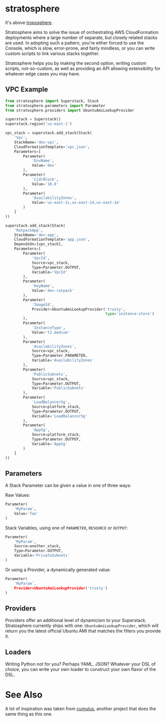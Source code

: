 # stratosphere

It's above [troposphere](https://github.com/cloudtools/troposphere).

Stratosphere aims to solve the issue of orchestrating AWS CloudFormation
deployments where a large number of separate, but closely related stacks are
used. In adopting such a pattern, you're either forced to use the Console,
which is slow, error-prone, and fairly mindless, or you can write custom
scripts to link various stacks together.

Stratosphere helps you by making the second option, writing custom scripts,
not-so-custom, as well as providing an API allowing extensibility for whatever
edge cases you may have.

## VPC Example

```python
from stratosphere import Superstack, Stack
from stratosphere.parameters import Parameter
from stratosphere.providers import UbuntuAmiLookupProvider

superstack = Superstack()
superstack.region('us-east-1')

vpc_stack = superstack.add_stack(Stack(
    'Vpc',
    StackName='dev-vpc',
    CloudFormationTemplate='vpc.json',
    Parameters=[
        Parameter(
            'EnvName',
            Value='dev'
        ),
        Parameter(
            'CidrBlock',
            Value='10.0'
        ),
        Parameter(
            'AvailabilityZones',
            Value='us-east-1c,us-east-1d,us-east-1e'
        )
    ]
))

superstack.add_stack(Stack(
    'RatpackApp',
    StackName='dev-app',
    CloudFormationTemplate='app.json',
    DependsOn=[vpc_stack],
    Parameters=[
        Parameter(
            'VpcId',
            Source=vpc_stack,
            Type=Parameter.OUTPUT,
            Variable='VpcId'
        ),
        Parameter(
            'KeyName',
            Value='dev-ratpack'
        ),
        Parameter(
            'ImageId',
            Provider=UbuntuAmiLookupProvider('trusty',
                                             type='instance-store')
        ),
        Parameter(
            'InstanceType',
            Value='t2.medium'
        ),
        Parameter(
            'AvailabilityZones',
            Source=vpc_stack,
            Type=Parameter.PARAMETER,
            Variable='AvailabilityZones'
        ),
        Parameter(
            'PublicSubnets',
            Source=vpc_stack,
            Type=Parameter.OUTPUT,
            Variable='PublicSubnets'
        ),
        Parameter(
            'LoadBalancerSg',
            Source=platform_stack,
            Type=Parameter.OUTPUT,
            Variable='LoadBalancerSg'
        ),
        Parameter(
            'AppSg',
            Source=platform_stack,
            Type=Parameter.OUTPUT,
            Variable='AppSg'
        )
    ]
))
```

## Parameters

A Stack Parameter can be given a value in one of three ways:

Raw Values:
```python
Parameter(
    'MyParam',
    Value='foo'
)
```

Stack Variables, using one of `PARAMETER`, `RESOURCE` or `OUTPUT`:
```python
Parameter(
    'MyParam',
    Source=another_stack,
    Type=Parameter.OUTPUT,
    Variable='PrivateSubnets'
)
```

Or using a Provider, a dynamically generated value:
```python
Parameter(
    'MyParam`,
    Provider=UbuntuAmiLookupProvider('trusty')
)
```

## Providers

Providers offer an additional level of dynamicism to your Superstack.
Stratosphere currently ships with one: `UbuntuAmiLookupProvider`, which
will return you the latest official Ubuntu AMI that matches the filters
you provide it.

## Loaders

Writing Python not for you? Perhaps YAML, JSON? Whatever your DSL of choice,
you can write your own loader to construct your own flavor of the DSL.

# See Also

A lot of inspiration was taken from [cumulus](https://github.com/cotdsa/cumulus),
another project that does the same thing as this one.
